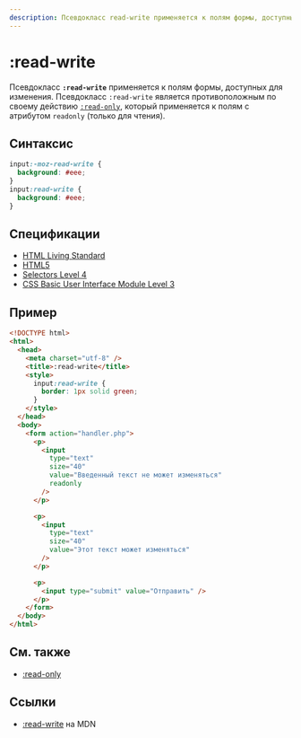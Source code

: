 ```yaml
---
description: Псевдокласс read-write применяется к полям формы, доступных для изменения
---
```


# :read-write

Псевдокласс **`:read-write`** применяется к полям формы, доступных для изменения. Псевдокласс `:read-write` является противоположным по своему действию [`:read-only`](read-only.md), который применяется к полям с атрибутом `readonly` (только для чтения).

## Синтаксис

```css
input:-moz-read-write {
  background: #eee;
}
input:read-write {
  background: #eee;
}
```

## Спецификации

- [HTML Living Standard](https://html.spec.whatwg.org/multipage/semantics-other.html#selector-read-write)
- [HTML5](https://www.w3.org/TR/html50/disabled-elements.html#selector-read-write)
- [Selectors Level 4](https://drafts.csswg.org/selectors-4/#rw-pseudos)
- [CSS Basic User Interface Module Level 3](https://drafts.csswg.org/css-ui-3/#pseudo-ro-rw)

## Пример

```html
<!DOCTYPE html>
<html>
  <head>
    <meta charset="utf-8" />
    <title>:read-write</title>
    <style>
      input:read-write {
        border: 1px solid green;
      }
    </style>
  </head>
  <body>
    <form action="handler.php">
      <p>
        <input
          type="text"
          size="40"
          value="Введенный текст не может изменяться"
          readonly
        />
      </p>

      <p>
        <input
          type="text"
          size="40"
          value="Этот текст может изменяться"
        />
      </p>

      <p>
        <input type="submit" value="Отправить" />
      </p>
    </form>
  </body>
</html>
```

## См. также

- [:read-only](read-only.md)

## Ссылки

- [:read-write](https://developer.mozilla.org/ru/docs/Web/CSS/:read-write) на MDN
